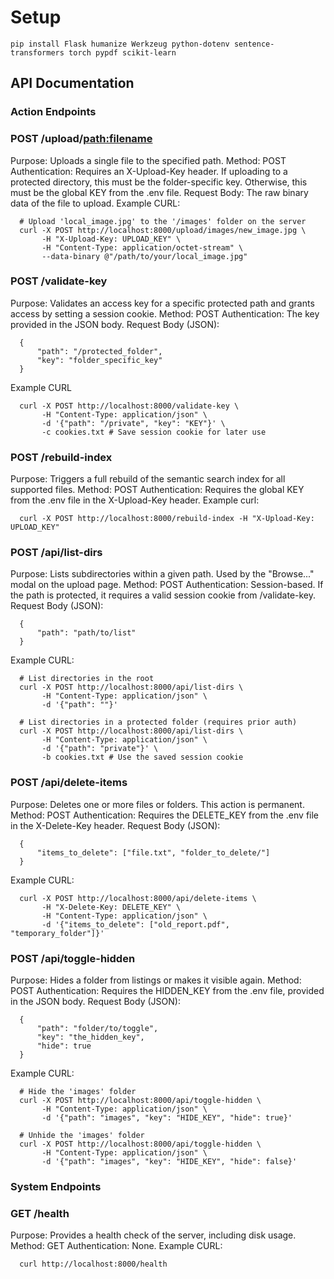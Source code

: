 # Setup
```pip install Flask humanize Werkzeug python-dotenv sentence-transformers torch pypdf scikit-learn```

## API Documentation

### Action Endpoints

### POST /upload/<path:filename>
Purpose: Uploads a single file to the specified path.
Method: POST
Authentication: Requires an X-Upload-Key header.
If uploading to a protected directory, this must be the folder-specific key.
Otherwise, this must be the global KEY from the .env file.
Request Body: The raw binary data of the file to upload.
Example CURL:
```
  # Upload 'local_image.jpg' to the '/images' folder on the server
  curl -X POST http://localhost:8000/upload/images/new_image.jpg \
       -H "X-Upload-Key: UPLOAD_KEY" \
       -H "Content-Type: application/octet-stream" \
       --data-binary @"/path/to/your/local_image.jpg"
```

### POST /validate-key
Purpose: Validates an access key for a specific protected path and grants access by setting a session cookie.
Method: POST
Authentication: The key provided in the JSON body.
Request Body (JSON):
```
  {
      "path": "/protected_folder",
      "key": "folder_specific_key"
  }
```
Example CURL
```
  curl -X POST http://localhost:8000/validate-key \
       -H "Content-Type: application/json" \
       -d '{"path": "/private", "key": "KEY"}' \
       -c cookies.txt # Save session cookie for later use
```

### POST /rebuild-index
Purpose: Triggers a full rebuild of the semantic search index for all supported files.
Method: POST
Authentication: Requires the global KEY from the .env file in the X-Upload-Key header.
Example curl:
```
  curl -X POST http://localhost:8000/rebuild-index -H "X-Upload-Key: UPLOAD_KEY"
```

### POST /api/list-dirs
Purpose: Lists subdirectories within a given path. Used by the "Browse..." modal on the upload page.
Method: POST
Authentication: Session-based. If the path is protected, it requires a valid session cookie from /validate-key.
Request Body (JSON):
```
  {
      "path": "path/to/list"
  }
```
Example CURL:
```
  # List directories in the root
  curl -X POST http://localhost:8000/api/list-dirs \
       -H "Content-Type: application/json" \
       -d '{"path": ""}'

  # List directories in a protected folder (requires prior auth)
  curl -X POST http://localhost:8000/api/list-dirs \
       -H "Content-Type: application/json" \
       -d '{"path": "private"}' \
       -b cookies.txt # Use the saved session cookie
```

### POST /api/delete-items
Purpose: Deletes one or more files or folders. This action is permanent.
Method: POST
Authentication: Requires the DELETE_KEY from the .env file in the X-Delete-Key header.
Request Body (JSON):
```
  {
      "items_to_delete": ["file.txt", "folder_to_delete/"]
  }
```
Example CURL:
```
  curl -X POST http://localhost:8000/api/delete-items \
       -H "X-Delete-Key: DELETE_KEY" \
       -H "Content-Type: application/json" \
       -d '{"items_to_delete": ["old_report.pdf", "temporary_folder"]}'
```

### POST /api/toggle-hidden
Purpose: Hides a folder from listings or makes it visible again.
Method: POST
Authentication: Requires the HIDDEN_KEY from the .env file, provided in the JSON body.
Request Body (JSON):
```
  {
      "path": "folder/to/toggle",
      "key": "the_hidden_key",
      "hide": true
  }
```
Example CURL:
```
  # Hide the 'images' folder
  curl -X POST http://localhost:8000/api/toggle-hidden \
       -H "Content-Type: application/json" \
       -d '{"path": "images", "key": "HIDE_KEY", "hide": true}'

  # Unhide the 'images' folder
  curl -X POST http://localhost:8000/api/toggle-hidden \
       -H "Content-Type: application/json" \
       -d '{"path": "images", "key": "HIDE_KEY", "hide": false}'
```

### System Endpoints

### GET /health
Purpose: Provides a health check of the server, including disk usage.
Method: GET
Authentication: None.
Example CURL:
```
  curl http://localhost:8000/health
```
